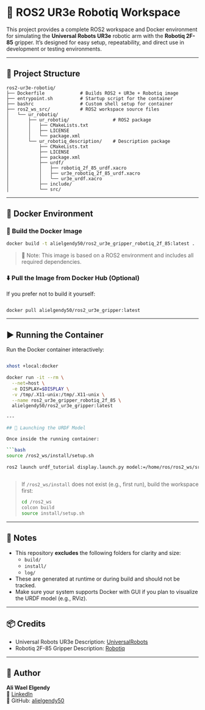 # 🤖 ROS2 UR3e Robotiq Workspace

This project provides a complete ROS2 workspace and Docker environment for simulating the **Universal Robots UR3e** robotic arm with the **Robotiq 2F-85** gripper. It’s designed for easy setup, repeatability, and direct use in development or testing environments.

---

## 📁 Project Structure

```
ros2-ur3e-robotiq/
├── Dockerfile             # Builds ROS2 + UR3e + Robotiq image
├── entrypoint.sh          # Startup script for the container
├── bashrc                 # Custom shell setup for container
├── ros2_ws_src/           # ROS2 workspace source files
│   └── ur_robotiq/
│       ├── ur_robotiq/                # ROS2 package
│       │   ├── CMakeLists.txt
│       │   ├── LICENSE
│       │   └── package.xml
│       └── ur_robotiq_description/    # Description package
│           ├── CMakeLists.txt
│           ├── LICENSE
│           ├── package.xml
│           ├── urdf/
│           │   ├── robotiq_2f_85_urdf.xacro
│           │   ├── ur3e_robotiq_2f_85_urdf.xacro
│           │   └── ur3e_urdf.xacro
│           ├── include/
│           └── src/
```

---

## 🐳 Docker Environment

### 🔨 Build the Docker Image

```bash
docker build -t alielgendy50/ros2_ur3e_gripper_robotiq_2f_85:latest .
```

> 🧠 Note: This image is based on a ROS2 environment and includes all required dependencies.

### ⬇️ Pull the Image from Docker Hub (Optional)

If you prefer not to build it yourself:

```bash

docker pull alielgendy50/ros2_ur3e_gripper:latest
```

---

## ▶️ Running the Container

Run the Docker container interactively:

```bash

xhost +local:docker
  
docker run -it --rm \
  --net=host \
  -e DISPLAY=$DISPLAY \
  -v /tmp/.X11-unix:/tmp/.X11-unix \
  --name ros2_ur3e_gripper_robotiq_2f_85 \
  alielgendy50/ros2_ur3e_gripper:latest

---

## 🚀 Launching the URDF Model

Once inside the running container:

```bash
source /ros2_ws/install/setup.sh
  
ros2 launch urdf_tutorial display.launch.py model:=/home/ros/ros2_ws/src/ur_robotiq/ur_robotiq_description/urdf/ur3e_robotiq_2f_85_urdf.xacro  
  
```

> If `/ros2_ws/install` does not exist (e.g., first run), build the workspace first:
>
> ```bash
> cd /ros2_ws
> colcon build
> source install/setup.sh
> ```

---

## 📝 Notes

- This repository **excludes** the following folders for clarity and size:
  - `build/`
  - `install/`
  - `log/`
- These are generated at runtime or during build and should not be tracked.
- Make sure your system supports Docker with GUI if you plan to visualize the URDF model (e.g., RViz).

---

## 📦 Credits

- Universal Robots UR3e Description: [UniversalRobots](https://github.com/UniversalRobots)
- Robotiq 2F-85 Gripper Description: [Robotiq](https://github.com/ros-industrial/robotiq)

---

## 🔗 Author

**Ali Wael Elgendy**  
🔗 [LinkedIn](https://www.linkedin.com/in/ali-elgendy-18913b1aa)  
🐙 GitHub: [alielgendy50](https://github.com/alielgendy50)
